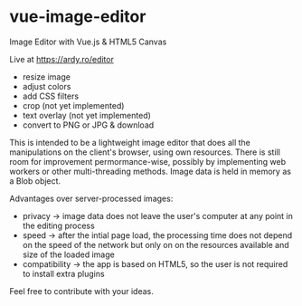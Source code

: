 # vue-image-editor
Image Editor with Vue.js & HTML5 Canvas

Live at https://ardy.ro/editor

- resize image
- adjust colors
- add CSS filters
- crop (not yet implemented)
- text overlay (not yet implemented)
- convert to PNG or JPG & download

This is intended to be a lightweight image editor that does all the manipulations on the client's browser, using own resources.
There is still room for improvement permormance-wise, possibly by implementing web workers or other multi-threading methods.
Image data is held in memory as a Blob object.

Advantages over server-processed images: 
- privacy -> image data does not leave the user's computer at any point in the editing process
- speed -> after the intial page load, the processing time does not depend on the speed of the network but only on on the resources available and size of the loaded image
- compatibility -> the app is based on HTML5, so the user is not required to install extra plugins

Feel free to contribute with your ideas.
